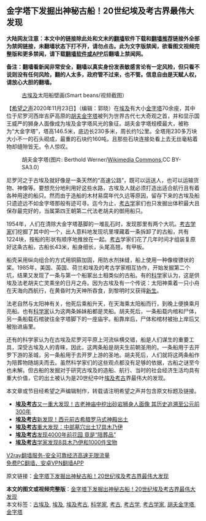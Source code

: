  <h2>金字塔下发掘出神秘古船！20世纪埃及考古界最伟大发现</h2> <p class="notice"><b>大陆网友注意：本文中的链接除此处和文末的<a href="https://github.com/bannedbook/fanqiang" >翻墙</a>软件下载和<a href="https://github.com/killgcd/justmysocks/blob/master/README.md">翻墙推荐</a>链接外全部为禁网链接，未翻墙状态下打不开，请勿点击。此为文字版禁闻，欲看图文视频完整版和更多禁闻，请下载<a href="https://github.com/bannedbook/fanqiang">翻墙软件或APP</a>后翻墙上禁闻网。</p><p>备注：翻墙看新闻非常安全，翻墙以真实身份发表敏感言论有一定风险，但只看不说则没有任何风险，翻的人太多，政府管不过来，也不管。信息自由是天赋人权，请放心大胆的翻墙。</b></p>  <div class="entry"> <figure><figcaption><a href="https://www.bannedbook.org/bnews/tag/%e5%8f%a4%e5%9f%83%e5%8f%8a/" class="st_tag internal_tag" rel="tag" title="标签 古埃及 下的日志">古埃及</a>太阳船壁画(Smart beans/视频截图）</figcaption></figure> <p>【<span class='wp_keywordlink_affiliate'><a href="https://www.soundofhope.org" title="希望之声" target="_blank">希望之声</a></span>2020年11月23日】（编辑：郭晓）在<a href="https://www.bannedbook.org/bnews/tag/%e5%9f%83%e5%8f%8a/" class="st_tag internal_tag" rel="tag" title="标签 埃及 下的日志">埃及</a>有大小<a href="https://www.bannedbook.org/bnews/tag/%e9%87%91%e5%ad%97%e5%a1%94/" class="st_tag internal_tag" rel="tag" title="标签 金字塔 下的日志">金字塔</a>70余座，其中位于尼罗河西岸吉萨高原的<a href="https://www.bannedbook.org/bnews/tag/%E8%83%A1%E5%A4%AB%E9%87%91%E5%AD%97%E5%A1%94/" class="st_tag internal_tag" rel="tag" title="标签 胡夫金字塔 下的日志">胡夫金字塔</a>被列为世界古代七大奇观之首，并和显示国王威严的狮身人面像成为埃及金字塔风光的象征。胡夫金字塔规模最大，被称为“大金字塔”，塔高146.5米，底边长230多米，周长约1公里。全塔用230多万块大小不一的石头砌成，最重的石块约160吨，且那些石块连接处看上去无丝毫粘着物却缝隙皆无，令人惊叹。</p> <figure><figcaption>胡夫金字塔(图片: Berthold Werner/<a target="_blank" href="https://zh.wikipedia.org/wiki/%E5%8F%A4%E4%BB%A3%E4%B8%96%E7%95%8C%E4%B8%83%E5%A4%A7%E5%A5%87%E8%BF%B9#/media/File:Gizeh_Cheops_BW_1.jpg">Wikimedia Commons</a>,CC BY-SA3.0）</figcaption></figure> <p>尼罗河之于古埃及就好像是一条天然的“高速公路”，既可以运送人，也可以运输货物、神像等。要想充分地利用好这些水路，古埃及人就必须打造出适合航行且有着各种用途的船只。然而由于造船的木材易腐年代久远等原因，留存下来的古埃及船只遗迹远不如金字塔那般有迹可寻。迄今为止，<a href="https://www.bannedbook.org/bnews/tag/%E8%80%83%E5%8F%A4%E5%AD%A6/" class="st_tag internal_tag" rel="tag" title="标签 考古学 下的日志">考古学</a>家们也只发掘出体积最大且保存最完好的，当属第四王朝第二代法老胡夫的御用船只。</p>  <p>1954年，人们在清除大金字塔基脚的一堆乱石时，发现那里有两个大坑。<a href="https://www.bannedbook.org/bnews/tag/%e8%80%83%e5%8f%a4%e5%ad%a6%e5%ae%b6/" class="st_tag internal_tag" rel="tag" title="标签 考古学家 下的日志">考古学家</a>们挖掘了其中的一个，出人意料地发现坑里埋藏着一条拆卸了的古船，共有1224块，按船的形状有顺序地推放在一起。<a href="https://www.bannedbook.org/bnews/tag/%e8%80%83%e5%8f%a4/" class="st_tag internal_tag" rel="tag" title="标签 考古 下的日志">考古</a>学家们花了几年时间才组装复原好这条古船，古船长43米，船身细长，头尾高翘，有甲板。</p> <p>船壳采用纵向组合的方式用铜箍加固，用防水剂抹缝，船上使用一种像梭镖状的桨。1985年，美国、英国、荷兰和埃及的考古学家相互协作，开始发掘第二个坑，结果又发现了一条与第一个船冢出土相类似的古船。有的<span class='wp_keywordlink'><a href="https://www.bannedbook.org/forum11/topic309.html" title="禁片：“科学”的棍子" target="_blank">科学</a></span>家认为，这是供埃及法老胡夫亡灵乘坐的日月之舟。因为古埃及有一个传说：太阳神乘着一只小舟在天海向西航行，在黄昏时为天神所吞食，到黎明时又获得<span class='wp_keywordlink'><a href="https://www.bannedbook.org/forum2/topic1642.html" title="正见网《新生》" target="_blank">新生</a></span>。</p>  <p></p> <p>法老自然与太阳神有关，他死后乘船升天，在天海乘太阳船而行，到晚上便换乘月亮船。也有<a href="https://www.bannedbook.org/bnews/tag/%e7%a7%91%e5%ad%a6%e5%ae%b6/" class="st_tag internal_tag" rel="tag" title="标签 科学家 下的日志">科学家</a>认为这两条姊妹船都是灵船。胡夫死后，一条船载内棺和尸体，另一条船载石棺驶往金字塔脚下的一座庙宇。船靠岸后，尸体和棺材被抬上岸后又被抬进庙里。</p>  <p></p> <p>还有的科学家认为在古埃及尼罗河平原上河流纵横交错，船是人们谋生的重要工具，深受古埃及人的青睐，因此，这两条船是胡夫生前朝圣用的。一条船用于去开罗下游的圣城，另一条船用于去开罗上游的圣地。胡夫死后，人们就将这两条船作为陪葬物随胡夫而去。虽然科学家们的这些观点都没有足够的依据，古船之谜至今也未解。但古船的发掘对于研究古埃及的造船、航行、当时的社会经济生活均具有重大价值，它的出土被认为是20世纪中叶<a href="https://www.bannedbook.org/bnews/tag/%E5%9F%83%E5%8F%8A%E8%80%83%E5%8F%A4/" class="st_tag internal_tag" rel="tag" title="标签 埃及考古 下的日志">埃及考古</a>界最伟大的发现。</p>  <p>本文章或节目经希望之声编辑制作，转载请注明希望之声并包含原文标题及链接。</p> <ul class='op-related-articles' title='相关阅读'> <li><a href='https://www.bannedbook.org/bnews/cnnews/20180919/999917.html' target='_blank'><b>埃及考古</b>又一重大发现！古老神庙中挖出砂岩狮身人面像 其历史追溯至公元前300年</a></li> <li><a href='https://www.bannedbook.org/bnews/cnnews/20180410/926305.html' target='_blank'><b>埃及考古</b>新发现！西元前古希腊罗马式神殿出土</a></li> <li><a href='https://www.bannedbook.org/bnews/worldnews/20170514/758918.html' target='_blank'><b>埃及考古</b>重大发现：中部墓穴出土17具木乃伊</a></li> <li><a href='https://www.bannedbook.org/bnews/cnnews/20170509/756587.html' target='_blank'><b>埃及考古</b>发现4000年前花园 竟是“陪葬品”</a></li> <li><a href='https://www.bannedbook.org/bnews/aomi/history/20170419/747646.html' target='_blank'><b>埃及考古</b>学家发现8具木乃伊和1000件宝物</a></li> </ul> <p class="texttj"> <a href="https://www.bannedbook.org/forum23/topic22702.html" target="_blank">V2ray翻墙服务-安全可靠经济高速无限流量</a><br/> <a href="https://github.com/bannedbook/fanqiang/wiki/%E7%A6%81%E9%97%BB%E7%BD%91%E5%AE%89%E5%8D%93%E7%BF%BB%E5%A2%99%E6%96%B0%E9%97%BBAPP" target="_blank">免费PC翻墙、安卓VPN翻墙APP</a></p><p>原文链接：<a class="src_link"  href="https://www.soundofhope.org/post/444187" target="_blank">金字塔下发掘出神秘古船！20世纪埃及考古界最伟大发现</a></p><a name='sharetosocial'></a>       <div><b>本文的图文或视频完整版</b>：<a href='https://www.bannedbook.org/bnews/comments/20201124/1435929.html'>金字塔下发掘出神秘古船！20世纪埃及考古界最伟大发现</a></div>  </div><!--END ENTRY--> <div class="postfooter"> <div>本文标签：<a href="https://www.bannedbook.org/bnews/tag/%e5%8f%a4%e5%9f%83%e5%8f%8a/" rel="tag">古埃及</a>, <a href="https://www.bannedbook.org/bnews/tag/%e5%9f%83%e5%8f%8a/" rel="tag">埃及</a>, <a href="https://www.bannedbook.org/bnews/tag/%E5%9F%83%E5%8F%8A%E8%80%83%E5%8F%A4/" rel="tag">埃及考古</a>, <a href="https://www.bannedbook.org/bnews/tag/%e7%a7%91%e5%ad%a6%e5%ae%b6/" rel="tag">科学家</a>, <a href="https://www.bannedbook.org/bnews/tag/%e8%80%83%e5%8f%a4/" rel="tag">考古</a>, <a href="https://www.bannedbook.org/bnews/tag/%E8%80%83%E5%8F%A4%E5%AD%A6/" rel="tag">考古学</a>, <a href="https://www.bannedbook.org/bnews/tag/%e8%80%83%e5%8f%a4%e5%ad%a6%e5%ae%b6/" rel="tag">考古学家</a>, <a href="https://www.bannedbook.org/bnews/tag/%E8%83%A1%E5%A4%AB%E9%87%91%E5%AD%97%E5%A1%94/" rel="tag">胡夫金字塔</a>, <a href="https://www.bannedbook.org/bnews/tag/%e9%87%91%e5%ad%97%e5%a1%94/" rel="tag">金字塔</a></div>  </div><!--END POSTFOOTER--> 